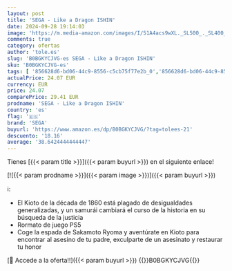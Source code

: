 ```yaml
---
layout: post
title: 'SEGA - Like a Dragon ISHIN'
date: 2024-09-28 19:14:03
image: 'https://m.media-amazon.com/images/I/51A4acs9wXL._SL500_._SL400_.jpg'
comments: true
category: ofertas
author: 'tole.es'
slug: 'B0BGKYCJVG-es SEGA - Like a Dragon ISHIN'
sku: 'B0BGKYCJVG-es'
tags: [ '856628d6-bd06-44c9-8556-c5cb75f77e2b_0','856628d6-bd06-44c9-8556-c5cb75f77e2b_3601','Arborist Merchandising Root','Hardware y juegos para PlayStation 5','Juegos para PlayStation 5','Self Service','Special Features Stores','Videojuegos','Videojuegos más esperados','sega','🇪🇸', ]
actualPrice: 24.07 EUR
currency: EUR
price: 24.07
comparePrice: 29.41 EUR
prodname: 'SEGA - Like a Dragon ISHIN'
country: 'es'
flag: '🇪🇸'
brand: 'SEGA'
buyurl: 'https://www.amazon.es/dp/B0BGKYCJVG/?tag=tolees-21'
descuento: '18.16'
average: '38.6424444444447'
---
```


Tienes [{{< param title >}}]({{< param buyurl >}}) en el siguiente enlace!

[![{{< param prodname >}}]({{< param image >}})]({{< param buyurl >}})

ℹ️:

- El Kioto de la década de 1860 está plagado de desigualdades generalizadas, y un samurái cambiará el curso de la historia en su búsqueda de la justicia
- Rormato de juego PS5
- Coge la espada de Sakamoto Ryoma y aventúrate en Kioto para encontrar al asesino de tu padre, exculparte de un asesinato y restaurar tu honor

[🛒 Accede a la oferta!!]({{< param buyurl >}})
{{<world>}}B0BGKYCJVG{{</world>}}
